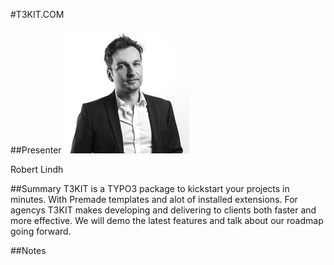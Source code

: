 #T3KIT.COM

##Presenter
![Robert Lindh](https://raw.githubusercontent.com/avarx/T3CON16/master/Presenter/Robert_Lindh.jpg)

Robert Lindh

##Summary
T3KIT is a TYPO3 package to kickstart your projects in minutes. With Premade templates and alot of installed extensions. For agencys T3KIT makes developing and delivering to clients both faster and more effective. We will demo the latest features and talk about our roadmap going forward.

##Notes